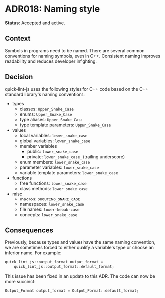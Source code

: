 # ADR018: Naming style

**Status**: Accepted and active.

## Context

Symbols in programs need to be named. There are several common conventions for
naming symbols, even in C++. Consistent naming improves readability and reduces
developer infighting.

## Decision

quick-lint-js uses the following styles for C++ code based on the C++ standard
library's naming conventions:

* types
    * classes: `Upper_Snake_Case`
    * enums: `Upper_Snake_Case`
    * type aliases: `Upper_Snake_Case`
    * type template parameters: `Upper_Snake_Case`
* values
    * local variables: `lower_snake_case`
    * global variables: `lower_snake_case`
    * member variables
      * public: `lower_snake_case`
      * private: `lower_snake_case_` (trailing underscore)
    * enum members: `lower_snake_case`
    * parameter variables: `lower_snake_case`
    * variable template parameters: `lower_snake_case`
* functions
    * free functions: `lower_snake_case`
    * class methods: `lower_snake_case`
* misc
    * macros: `SHOUTING_SNAKE_CASE`
    * namespaces: `lower_snake_case`
    * file names: `lower-kebab-case`
    * concepts: `lower_snake_case`

## Consequences

Previously, because types and values have the same naming convention, we are
sometimes forced to either qualify a variable's type or choose an inferior name.
For example:

```c++
quick_lint_js::output_format output_format =
    quick_lint_js::output_format::default_format;
```

This issue has been fixed in an update to this ADR. The code can now be more
succinct:

```c++
Output_Format output_format = Output_Format::default_format;
```
